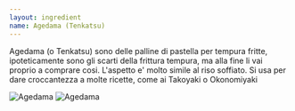 ```yaml
---
layout: ingredient
name: Agedama (Tenkatsu)
---
```


Agedama (o Tenkatsu) sono delle palline di pastella per tempura fritte, ipoteticamente sono gli scarti della frittura tempura, ma alla fine li vai proprio a comprare cosi. L'aspetto e' molto simile al riso soffiato. Si usa per dare croccantezza a molte ricette, come ai Takoyaki o Okonomiyaki

![Agedama](/JapaneseCookbook/assets/images/ingredients/agedama-1.jpg)
![Agedama](/JapaneseCookbook/assets/images/ingredients/agedama-2.jpg)
